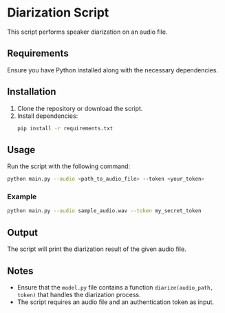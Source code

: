 # Diarization Script

This script performs speaker diarization on an audio file.

## Requirements

Ensure you have Python installed along with the necessary dependencies.

## Installation

1. Clone the repository or download the script.
2. Install dependencies:
   ```bash
   pip install -r requirements.txt
   ```

## Usage

Run the script with the following command:
```bash
python main.py --audio <path_to_audio_file> --token <your_token>
```

### Example
```bash
python main.py --audio sample_audio.wav --token my_secret_token
```

## Output

The script will print the diarization result of the given audio file.

## Notes

- Ensure that the `model.py` file contains a function `diarize(audio_path, token)` that handles the diarization process.
- The script requires an audio file and an authentication token as input.

